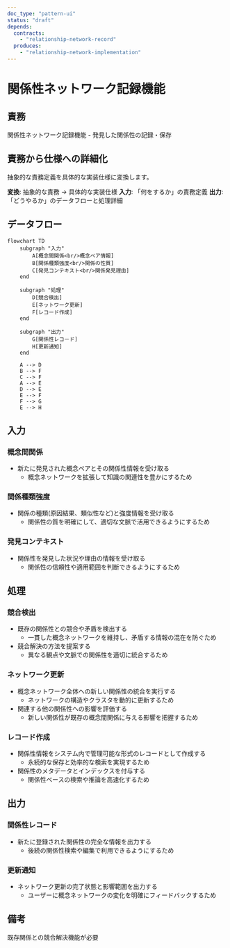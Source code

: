 ```yaml
---
doc_type: "pattern-ui"
status: "draft"
depends:
  contracts:
    - "relationship-network-record"
  produces:
    - "relationship-network-implementation"
---
```


# 関係性ネットワーク記録機能

## 責務

<!-- PREMISE_BEGIN: relationship-network-record -->
関係性ネットワーク記録機能 - 発見した関係性の記録・保存
<!-- PREMISE_END: relationship-network-record -->

## 責務から仕様への詳細化

抽象的な責務定義を具体的な実装仕様に変換します。

**変換**: 抽象的な責務 → 具体的な実装仕様
**入力**: 「何をするか」の責務定義
**出力**: 「どうやるか」のデータフローと処理詳細

<!-- LOCAL_CONCLUSION_BEGIN: relationship-network-implementation -->

## データフロー

```mermaid
flowchart TD
    subgraph "入力"
        A[概念間関係<br/>概念ペア情報]
        B[関係種類強度<br/>関係の性質]
        C[発見コンテキスト<br/>関係発見理由]
    end

    subgraph "処理"
        D[競合検出]
        E[ネットワーク更新]
        F[レコード作成]
    end

    subgraph "出力"
        G[関係性レコード]
        H[更新通知]
    end

    A --> D
    B --> F
    C --> F
    A --> E
    D --> E
    E --> F
    F --> G
    E --> H
```

## 入力

### 概念間関係

- 新たに発見された概念ペアとその関係性情報を受け取る
  - 概念ネットワークを拡張して知識の関連性を豊かにするため

### 関係種類強度

- 関係の種類(原因結果、類似性など)と強度情報を受け取る
  - 関係性の質を明確にして、適切な文脈で活用できるようにするため

### 発見コンテキスト

- 関係性を発見した状況や理由の情報を受け取る
  - 関係性の信頼性や適用範囲を判断できるようにするため

## 処理

### 競合検出

- 既存の関係性との競合や矛盾を検出する
  - 一貫した概念ネットワークを維持し、矛盾する情報の混在を防ぐため
- 競合解決の方法を提案する
  - 異なる観点や文脈での関係性を適切に統合するため

### ネットワーク更新

- 概念ネットワーク全体への新しい関係性の統合を実行する
  - ネットワークの構造やクラスタを動的に更新するため
- 関連する他の関係性への影響を評価する
  - 新しい関係性が既存の概念間関係に与える影響を把握するため

### レコード作成

- 関係性情報をシステム内で管理可能な形式のレコードとして作成する
  - 永続的な保存と効率的な検索を実現するため
- 関係性のメタデータとインデックスを付与する
  - 関係性ベースの検索や推論を高速化するため

## 出力

### 関係性レコード

- 新たに登録された関係性の完全な情報を出力する
  - 後続の関係性検索や編集で利用できるようにするため

### 更新通知

- ネットワーク更新の完了状態と影響範囲を出力する
  - ユーザーに概念ネットワークの変化を明確にフィードバックするため

## 備考

既存関係との競合解決機能が必要

<!-- LOCAL_CONCLUSION_END: relationship-network-implementation -->
